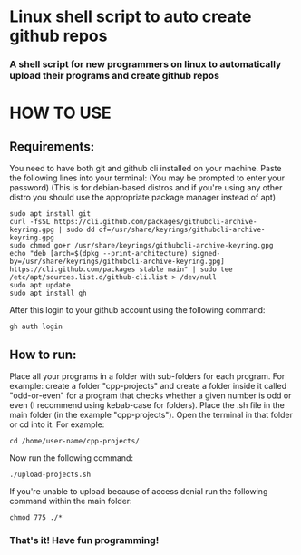 # Linux shell script to auto create github repos
### A shell script for new programmers on linux to automatically upload their programs and create github repos

# HOW TO USE

## Requirements:
You need to have both git and github cli installed on your machine. Paste the following lines into your terminal:
(You may be prompted to enter your password)
(This is for debian-based distros and if you're using any other distro you should use the appropriate package manager instead of apt)
```
sudo apt install git
curl -fsSL https://cli.github.com/packages/githubcli-archive-keyring.gpg | sudo dd of=/usr/share/keyrings/githubcli-archive-keyring.gpg
sudo chmod go+r /usr/share/keyrings/githubcli-archive-keyring.gpg
echo "deb [arch=$(dpkg --print-architecture) signed-by=/usr/share/keyrings/githubcli-archive-keyring.gpg] https://cli.github.com/packages stable main" | sudo tee /etc/apt/sources.list.d/github-cli.list > /dev/null
sudo apt update
sudo apt install gh
```

After this login to your github account using the following command:
```
gh auth login
```

## How to run:

Place all your programs in a folder with sub-folders for each program. For example: create a folder "cpp-projects" and create a folder inside it called "odd-or-even" for a program that checks whether a given number is odd or even (I recommend using kebab-case for folders).
Place the .sh file in the main folder (in the example "cpp-projects"). Open the terminal in that folder or cd into it. For example:
```
cd /home/user-name/cpp-projects/
```
Now run the following command:
```
./upload-projects.sh
```

If you're unable to upload because of access denial run the following command within the main folder:
```
chmod 775 ./*
```
### That's it! Have fun programming!
